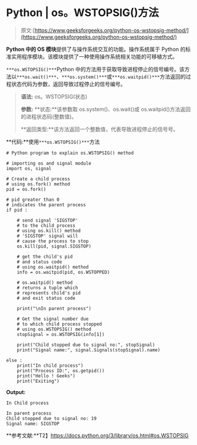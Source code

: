 # Python | os。WSTOPSIG()方法

> 原文:[https://www.geeksforgeeks.org/python-os-wstopsig-method/](https://www.geeksforgeeks.org/python-os-wstopsig-method/)

**Python 中的 OS 模块**提供了与操作系统交互的功能。操作系统属于 Python 的标准实用程序模块。该模块提供了一种使用操作系统相关功能的可移植方式。

`***os.WSTOPSIG()***`Python 中的方法用于获取导致进程停止的信号编号。该方法以`***os.wait()***`、`***os.system()***`或`***os.waitpid()***`方法返回的过程状态代码为参数，返回导致过程停止的信号编号。

> **语法:** os。WSTOPSIG(状态)
> 
> **参数:**
> **状态:**该参数取 os.system()、os.wait()或 os.waitpid()方法返回的进程状态码(整数值)。
> 
> **返回类型:**该方法返回一个整数值，代表导致进程停止的信号号。

**代码:**使用`***os.WSTOPSIG()***`方法

```
# Python program to explain os.WSTOPSIG() method 

# importing os and signal module  
import os, signal

# Create a child process
# using os.fork() method 
pid = os.fork()

# pid greater than 0
# indicates the parent process 
if pid :

    # send signal 'SIGSTOP'
    # to the child process
    # using os.kill() method
    # 'SIGSTOP' signal will
    # cause the process to stop
    os.kill(pid, signal.SIGSTOP) 

    # get the child's pid
    # and status code
    # using os.waitpid() method
    info = os.waitpid(pid, os.WSTOPPED)

    # os.waitpid() method
    # returns a tuple which
    # represents child's pid
    # and exit status code

    print("\nIn parent process")

    # Get the signal number due
    # to which child process stopped 
    # using os.WSTOPSIG() method
    stopSignal = os.WSTOPSIG(info[1]) 

    print("Child stopped due to signal no:", stopSignal)
    print("Signal name:", signal.Signals(stopSignal).name)

else :
    print("In child process")
    print("Process ID:", os.getpid())
    print("Hello ! Geeks")
    print("Exiting")
```

**Output:**

```
In Child process

In parent process
Child stopped due to signal no: 19
Signal name: SIGSTOP

```

**参考文献:**T2】https://docs.python.org/3/library/os.html#os.WSTOPSIG